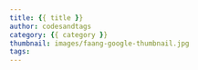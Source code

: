 ```yaml
---
title: {{ title }}
author: codesandtags
category: {{ category }}
thumbnail: images/faang-google-thumbnail.jpg
tags:
---
```

